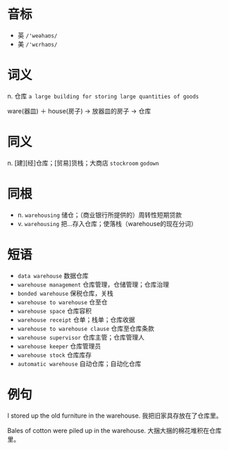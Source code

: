 # 音标

- 英 `/'weəhaʊs/`
- 美 `/'wɛrhaʊs/`

# 词义

n. 仓库
`a large building for storing large quantities of goods`



ware(器皿) ＋ house(房子) → 放器皿的房子 → 仓库

# 同义

n. [建][经]仓库；[贸易]货栈；大商店
`stockroom` `godown`

# 同根

- n. `warehousing` 储仓；（商业银行所提供的）周转性短期贷款
- v. `warehousing` 把…存入仓库；使落栈（warehouse的现在分词）

# 短语

- `data warehouse` 数据仓库
- `warehouse management` 仓库管理，仓储管理；仓库治理
- `bonded warehouse` 保税仓库，关栈
- `warehouse to warehouse` 仓至仓
- `warehouse space` 仓库容积
- `warehouse receipt` 仓单；栈单；仓库收据
- `warehouse to warehouse clause` 仓库至仓库条款
- `warehouse supervisor` 仓库主管；仓库管理人
- `warehouse keeper` 仓库管理员
- `warehouse stock` 仓库库存
- `automatic warehouse` 自动仓库；自动化仓库

# 例句

I stored up the old furniture in the warehouse.
我把旧家具存放在了仓库里。

Bales of cotton were piled up in the warehouse.
大捆大捆的棉花堆积在仓库里。


